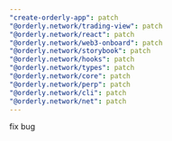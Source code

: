 ```yaml
---
"create-orderly-app": patch
"@orderly.network/trading-view": patch
"@orderly.network/react": patch
"@orderly.network/web3-onboard": patch
"@orderly.network/storybook": patch
"@orderly.network/hooks": patch
"@orderly.network/types": patch
"@orderly.network/core": patch
"@orderly.network/perp": patch
"@orderly.network/cli": patch
"@orderly.network/net": patch
---
```


fix bug
